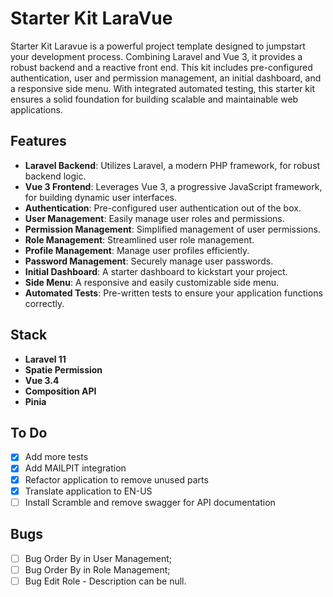 # Starter Kit LaraVue

Starter Kit Laravue is a powerful project template designed to jumpstart your development process. Combining Laravel and Vue 3, it provides a robust backend and a reactive front end. This kit includes pre-configured authentication, user and permission management, an initial dashboard, and a responsive side menu. With integrated automated testing, this starter kit ensures a solid foundation for building scalable and maintainable web applications.

## Features

- **Laravel Backend**: Utilizes Laravel, a modern PHP framework, for robust backend logic.
- **Vue 3 Frontend**: Leverages Vue 3, a progressive JavaScript framework, for building dynamic user interfaces.
- **Authentication**: Pre-configured user authentication out of the box.
- **User Management**: Easily manage user roles and permissions.
- **Permission Management**: Simplified management of user permissions.
- **Role Management**: Streamlined user role management.
- **Profile Management**: Manage user profiles efficiently.
- **Password Management**: Securely manage user passwords.
- **Initial Dashboard**: A starter dashboard to kickstart your project.
- **Side Menu**: A responsive and easily customizable side menu.
- **Automated Tests**: Pre-written tests to ensure your application functions correctly.

## Stack

- **Laravel 11**
- **Spatie Permission**
- **Vue 3.4**
- **Composition API**
- **Pinia**

## To Do

- [x] Add more tests
- [x] Add MAILPIT integration
- [x] Refactor application to remove unused parts
- [x] Translate application to EN-US
- [ ] Install Scramble and remove swagger for API documentation
## Bugs
- [ ] Bug Order By in User Management;
- [ ] Bug Order By in Role Management;
- [ ] Bug Edit Role - Description can be null.
